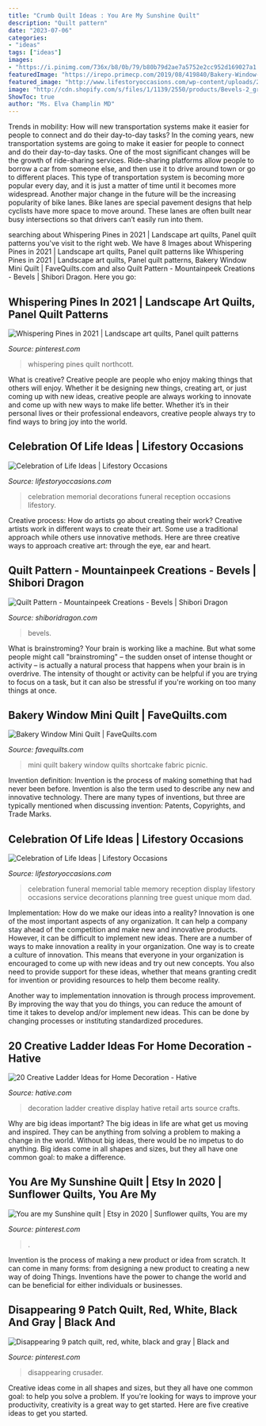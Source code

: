 ```yaml
---
title: "Crumb Quilt Ideas : You Are My Sunshine Quilt"
description: "Quilt pattern"
date: "2023-07-06"
categories:
- "ideas"
tags: ["ideas"]
images:
- "https://i.pinimg.com/736x/b8/0b/79/b80b79d2ae7a5752e2cc952d169027a1.jpg"
featuredImage: "https://irepo.primecp.com/2019/08/419840/Bakery-Window-Mini-Quilt_ExtraLarge900_ID-3324841.jpg?v=3324841"
featured_image: "http://www.lifestoryoccasions.com/wp-content/uploads/2014/12/celebration-of-life11.jpg"
image: "http://cdn.shopify.com/s/files/1/1139/2550/products/Bevels-2_grande.JPG?v=1461503039"
ShowToc: true
author: "Ms. Elva Champlin MD"
---
```



Trends in mobility: How will new transportation systems make it easier for people to connect and do their day-to-day tasks?
In the coming years, new transportation systems are going to make it easier for people to connect and do their day-to-day tasks. One of the most significant changes will be the growth of ride-sharing services. Ride-sharing platforms allow people to borrow a car from someone else, and then use it to drive around town or go to different places. This type of transportation system is becoming more popular every day, and it is just a matter of time until it becomes more widespread.
Another major change in the future will be the increasing popularity of bike lanes. Bike lanes are special pavement designs that help cyclists have more space to move around. These lanes are often built near busy intersections so that drivers can’t easily run into them.

	

		
searching about Whispering Pines in 2021 | Landscape art quilts, Panel quilt patterns you've visit to the right web. We have 8 Images about Whispering Pines in 2021 | Landscape art quilts, Panel quilt patterns like Whispering Pines in 2021 | Landscape art quilts, Panel quilt patterns, Bakery Window Mini Quilt | FaveQuilts.com and also Quilt Pattern - Mountainpeek Creations - Bevels | Shibori Dragon. Here you go:
		
    
## Whispering Pines In 2021 | Landscape Art Quilts, Panel Quilt Patterns

<img loading=lazy src="https://i.pinimg.com/736x/b8/0b/79/b80b79d2ae7a5752e2cc952d169027a1.jpg" onerror="this.onerror=null;this.src='https://tse4.mm.bing.net/th?id=OIP.ripZx6bCNmVnO4p1BgzdoAHaJ3&amp;pid=15.1';" alt="Whispering Pines in 2021 | Landscape art quilts, Panel quilt patterns">

_Source: pinterest.com_

>whispering pines quilt northcott. 

	

What is creative?
Creative people are people who enjoy making things that others will enjoy. Whether it be designing new things, creating art, or just coming up with new ideas, creative people are always working to innovate and come up with new ways to make life better. Whether it’s in their personal lives or their professional endeavors, creative people always try to find ways to bring joy into the world.

    
## Celebration Of Life Ideas | Lifestory Occasions

<img loading=lazy src="http://www.lifestoryoccasions.com/wp-content/uploads/2014/12/celebration-of-life11.jpg" onerror="this.onerror=null;this.src='https://tse4.mm.bing.net/th?id=OIP.eup0WcVWdaquJv-r16kYFwHaLH&amp;pid=15.1';" alt="Celebration of Life Ideas | Lifestory Occasions">

_Source: lifestoryoccasions.com_

>celebration memorial decorations funeral reception occasions lifestory. 

	

Creative process: How do artists go about creating their work?
Creative artists work in different ways to create their art. Some use a traditional approach while others use innovative methods. Here are three creative ways to approach creative art: through the eye, ear and heart.

    
## Quilt Pattern - Mountainpeek Creations - Bevels | Shibori Dragon

<img loading=lazy src="http://cdn.shopify.com/s/files/1/1139/2550/products/Bevels-2_grande.JPG?v=1461503039" onerror="this.onerror=null;this.src='https://tse3.mm.bing.net/th?id=OIP.zFT2u5nVFaGr0g1FEs7tLQAAAA&amp;pid=15.1';" alt="Quilt Pattern - Mountainpeek Creations - Bevels | Shibori Dragon">

_Source: shiboridragon.com_

>bevels. 

	

What is brainstroming?
Your brain is working like a machine. But what some people might call "brainstroming" – the sudden onset of intense thought or activity – is actually a natural process that happens when your brain is in overdrive. The intensity of thought or activity can be helpful if you are trying to focus on a task, but it can also be stressful if you're working on too many things at once.

    
## Bakery Window Mini Quilt | FaveQuilts.com

<img loading=lazy src="https://irepo.primecp.com/2019/08/419840/Bakery-Window-Mini-Quilt_ExtraLarge900_ID-3324841.jpg?v=3324841" onerror="this.onerror=null;this.src='https://tse1.mm.bing.net/th?id=OIP.VZ9MF2Llz1NB0UN6e7nacwHaJ5&amp;pid=15.1';" alt="Bakery Window Mini Quilt | FaveQuilts.com">

_Source: favequilts.com_

>mini quilt bakery window quilts shortcake fabric picnic. 

	

Invention definition:
Invention is the process of making something that had never been before. Invention is also the term used to describe any new and innovative technology. There are many types of inventions, but three are typically mentioned when discussing invention: Patents, Copyrights, and Trade Marks.

    
## Celebration Of Life Ideas | Lifestory Occasions

<img loading=lazy src="http://www.lifestoryoccasions.com/wp-content/uploads/2014/12/celebration-of-life15.jpg" onerror="this.onerror=null;this.src='https://tse2.mm.bing.net/th?id=OIP._jALeazCu3_DfurneCfEFgHaE8&amp;pid=15.1';" alt="Celebration of Life Ideas | Lifestory Occasions">

_Source: lifestoryoccasions.com_

>celebration funeral memorial table memory reception display lifestory occasions service decorations planning tree guest unique mom dad. 

	

Implementation: How do we make our ideas into a reality?
Innovation is one of the most important aspects of any organization. It can help a company stay ahead of the competition and make new and innovative products. However, it can be difficult to implement new ideas. There are a number of ways to make innovation a reality in your organization. 
One way is to create a culture of innovation. This means that everyone in your organization is encouraged to come up with new ideas and try out new concepts. You also need to provide support for these ideas, whether that means granting credit for invention or providing resources to help them become reality. 

Another way to implementation innovation is through process improvement. By improving the way that you do things, you can reduce the amount of time it takes to develop and/or implement new ideas. This can be done by changing processes or instituting standardized procedures.

    
## 20 Creative Ladder Ideas For Home Decoration - Hative

<img loading=lazy src="https://hative.com/wp-content/uploads/2014/06/ladder-decor-ideas/2-ladder-decor-ideas.jpg" onerror="this.onerror=null;this.src='https://tse4.mm.bing.net/th?id=OIP.XSTm_9nizi6e7klXC1Q_igHaJ4&amp;pid=15.1';" alt="20 Creative Ladder Ideas for Home Decoration - Hative">

_Source: hative.com_

>decoration ladder creative display hative retail arts source crafts. 

	

Why are big ideas important?
The big ideas in life are what get us moving and inspired. They can be anything from solving a problem to making a change in the world. Without big ideas, there would be no impetus to do anything. Big ideas come in all shapes and sizes, but they all have one common goal: to make a difference.

    
## You Are My Sunshine Quilt | Etsy In 2020 | Sunflower Quilts, You Are My

<img loading=lazy src="https://i.pinimg.com/736x/5c/e7/11/5ce7112db1f8190d8a8839588b19c52c.jpg" onerror="this.onerror=null;this.src='https://tse1.mm.bing.net/th?id=OIP.NsU4KZKr5MwbbSSk8I2h_AHaJ3&amp;pid=15.1';" alt="You are my Sunshine quilt | Etsy in 2020 | Sunflower quilts, You are my">

_Source: pinterest.com_

>. 

	

Invention is the process of making a new product or idea from scratch. It can come in many forms: from designing a new product to creating a new way of doing Things. Inventions have the power to change the world and can be beneficial for either individuals or businesses.

    
## Disappearing 9 Patch Quilt, Red, White, Black And Gray | Black And

<img loading=lazy src="https://i.pinimg.com/736x/1a/71/7a/1a717ac3392ace12227d54994aa00330--black-and-gray--patch-quilt.jpg" onerror="this.onerror=null;this.src='https://tse3.mm.bing.net/th?id=OIP.M1HZrLemCzytsORYWgn2yQHaJ3&amp;pid=15.1';" alt="Disappearing 9 patch quilt, red, white, black and gray | Black and">

_Source: pinterest.com_

>disappearing crusader. 

	

Creative ideas come in all shapes and sizes, but they all have one common goal: to help you solve a problem. If you're looking for ways to improve your productivity, creativity is a great way to get started. Here are five creative ideas to get you started.


